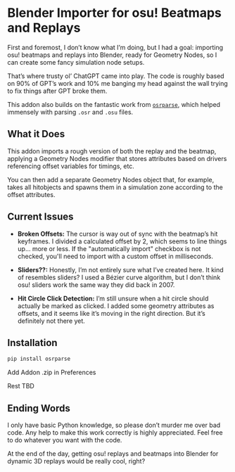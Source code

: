 # Blender Importer for osu! Beatmaps and Replays

First and foremost, I don’t know what I’m doing, but I had a goal: importing osu! beatmaps and replays into Blender, ready for Geometry Nodes, so I can create some fancy simulation node setups.

That’s where trusty ol’ ChatGPT came into play. The code is roughly based on 90% of GPT’s work and 10% me banging my head against the wall trying to fix things after GPT broke them.

This addon also builds on the fantastic work from [`osrparse`](https://github.com/kszucs/osrparse), which helped immensely with parsing `.osr` and `.osu` files.

## What it Does

This addon imports a rough version of both the replay and the beatmap, applying a Geometry Nodes modifier that stores attributes based on drivers referencing offset variables for timings, etc. 

You can then add a separate Geometry Nodes object that, for example, takes all hitobjects and spawns them in a simulation zone according to the offset attributes.

## Current Issues

- **Broken Offsets:** The cursor is way out of sync with the beatmap’s hit keyframes. I divided a calculated offset by 2, which seems to line things up... more or less. If the "automatically import" checkbox is not checked, you'll need to import with a custom offset in milliseconds.

- **Sliders??:** Honestly, I’m not entirely sure what I’ve created here. It kind of resembles sliders? I used a Bézier curve algorithm, but I don’t think osu! sliders work the same way they did back in 2007.

- **Hit Circle Click Detection:** I’m still unsure when a hit circle should actually be marked as clicked. I added some geometry attributes as offsets, and it seems like it’s moving in the right direction. But it’s definitely not there yet.

## Installation

```bash
pip install osrparse

```
Add Addon .zip in Preferences

Rest TBD

## Ending Words

I only have basic Python knowledge, so please don’t murder me over bad code. Any help to make this work correctly is highly appreciated. Feel free to do whatever you want with the code. 

At the end of the day, getting osu! replays and beatmaps into Blender for dynamic 3D replays would be really cool, right?
